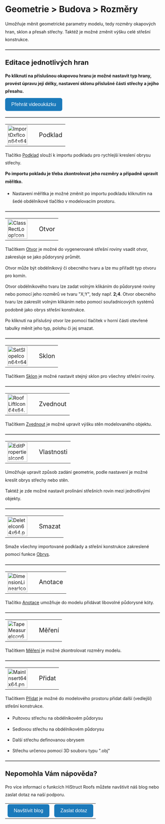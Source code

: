 <!DOCTYPE html>
<html>
<head>
  <meta charset="UTF-8">
  <title>Geometrie > Budova > Rozměry</title>
</head>

<style>
    body{ /* Nastavení okrajů a řádkování pro celý dokument */
      line-height: 1.8;
      padding-top: 30px;
      padding-right: 30px;
      padding-bottom: 30px;
      padding-left: 30px;
    }
    h1{ /* Styl hlavního nadpisu */
      font-size: 28px;
      border-bottom: none;
      margin-top: 10px;
      margin-bottom: 0px;
    }
    h2{ /* Styl podnadpisů */
      font-size: 22px;
      border-bottom: none;
      margin-top: 10px;
      margin-bottom: 0px;
    }
    h3{ /* Styl podnadpisů */
      font-size: 18px;
      border-bottom: none;
      margin-top: 10px;
      margin-bottom: 0px;
    }
    p{ /* Styl odstavců */
      border-bottom: none;
      margin-top: 10px;
      margin-bottom: 10px;
    }
    hr.main{ /* Hlavní oddělovací čára */
      border: none;
      border-top: 2px solid #555; /* čárkovaná čára */
      height: 1px; /* zruší výšku, protože border se použije místo background */
      margin-top: 20px;
      margin-bottom: 20px;
    }
    hr{ /* Běžná oddělovací čára */
      all: unset; /* zruší úplně veškeré defaultní styly */
      display: block;
      width: 100%;
      border-top: 2px dashed #555;
      margin: 20px 0;
    }
    .btn { /* Styl tlačítek */
      margin-top: 0px;
      padding: 12px 20px;
      background-color: rgb(27,122,187);
      color: white;
      border: none;
      border-radius: 6px;
      cursor: pointer;
      font-size: 16px;
    }
    .btn:hover { /* Styl tlačítek při najetí myší */
      background-color: rgb(20,90,140);
    }
</style>

<body>

<h1>Geometrie &gt; Budova &gt; Rozměry</h1>
<p>Umožňuje měnit geometrické parametry modelu, tedy rozměry okapových hran, sklon a přesah střechy. Taktéž je možné změnit výšku celé střešní konstrukce.</p>

<hr class="main"> <!-- Vodorovná čára jako oddělovač sekce -->

<h2>Editace jednotlivých hran</h2>
<p><b>Po kliknutí na příslušnou okapovou hranu je možné nastavit typ hrany, provést úpravu její délky, nastavení sklonu příslušné části střechy a jejího přesahu.</b></p>

<p>
  <!-- Tlačítko pro otevření modálního videa -->
  <button onclick="document.getElementById('modal').style.display='flex';" class="btn">
    Přehrát videoukázku
  </button>
</p>

<!-- Modální okno (skryté) -->
<div id="modal" style="
  display: none;
  position: fixed;
  top: 0; left: 0;
  width: 100vw; height: 100vh;
  background-color: rgba(0, 0, 0, 0.85);
  z-index: 10000;
  justify-content: center;
  align-items: center;
  flex-direction: column;
">
  <video id="modalVideo" controls autoplay style="max-width: 90%; max-height: 80vh;">
    <source src="img/VideoEditEdges.mp4" type="video/mp4">
    Váš prohlížeč nepodporuje přehrávání videa.
  </video>
  <br>
  <button onclick="
    document.getElementById('modal').style.display='none';
    const vid = document.getElementById('modalVideo');
    vid.pause();
    vid.currentTime = 0;
  " class="btn">
    Zavřít video
  </button>
</div>

<!-- Skript -->
<script>
  function openModal() {
    const modal = document.getElementById("modalVideo");
    modal.style.display = "flex";
    const video = document.getElementById("modalVideo");
    video.muted = true;
    video.play();
  }
  function closeModal() {
    const modal = document.getElementById("modalVideo");
    modal.style.display = "none";
    const video = document.getElementById("modalVideo");
    video.pause();
    video.currentTime = 0;
  }
</script>

<hr class="main"> <!-- Vodorovná čára jako oddělovač sekce -->

<table>
  <tr>
    <td>
      <div style="position: relative; width: 64px; height: 64px;">
        <img src="img/ImportDxfIcon64x64.png" alt="ImportDxfIcon64x64.png" width="64" height="64">
        <div style="position: absolute; bottom: 0; width: 100%; background: none; color: white; font-size: 12px; text-align: center;">
          Podklad
        </div>
      </div>
    </td>
    <td style="vertical-align: middle; font-size: 20px; padding-left: 30px;">
      Podklad
    </td>
  </tr>
</table>

<p>Tlačítko <u>Podklad</u> slouží k importu podkladu pro rychlejší kreslení obrysu střechy.</p>
<p><b>Po importu pokladu je třeba zkontrolovat jeho rozměry a případně upravit měřítko.</b></p>
<ul>
  <li><p>Nastavení měřítka je možné změnit po importu podkladu kliknutím na šedé obdélníkové tlačítko v modelovacím prostoru.</p></li>
</ul>

<hr class="main"> <!-- Vodorovná čára jako oddělovač sekce -->

<table>
  <tr>
    <td>
      <div style="position: relative; width: 64px; height: 64px;">
        <img src="img/ClassRectLoopIcon64x64.png" alt="ClassRectLoopIcon64x64.png" width="64" height="64">
        <div style="position: absolute; bottom: 0; width: 100%; background: none; color: white; font-size: 12px; text-align: center;">
          Otvor
        </div>
      </div>
    </td>
    <td style="vertical-align: middle; font-size: 20px; padding-left: 30px;">
      Otvor
    </td>
  </tr>
</table>

<p>Tlačítkem <u>Otvor</u> je možné do vygenerované střešní roviny vsadit otvor, zakresluje se jako půdorysný průmět.</p>
<p>Otvor může být obdélníkový či obecného tvaru a lze mu přiřadit typ otvoru pro komín.</p>
<p>Otvor obdélníkového tvaru lze zadat volným klikáním do půdorysné roviny nebo pomocí jeho rozměrů ve tvaru "X;Y", tedy např. <b>2;4</b>. Otvor obecného tvaru lze zakreslit volným klikáním nebo pomocí souřadnicových systémů podobně jako obrys střešní konstrukce.</p>
<p>Po kliknutí na příslušný otvor lze pomocí tlačítek v horní části otevřené tabulky měnit jeho typ, polohu či jej smazat.</p>

<hr class="main"> <!-- Vodorovná čára jako oddělovač sekce -->

<table>
  <tr>
    <td>
      <div style="position: relative; width: 64px; height: 64px;">
        <img src="img/SetSlopeIcon64x64.png" alt="SetSlopeIcon64x64.png" width="64" height="64">
        <div style="position: absolute; bottom: 0; width: 100%; background: none; color: white; font-size: 12px; text-align: center;">
          Sklon
        </div>
      </div>
    </td>
    <td style="vertical-align: middle; font-size: 20px; padding-left: 30px;">
      Sklon
    </td>
  </tr>
</table>

<p>Tlačítkem <u>Sklon</u> je možné nastavit stejný sklon pro všechny střešní roviny.</p>

<hr class="main"> <!-- Vodorovná čára jako oddělovač sekce -->

<table>
  <tr>
    <td>
      <div style="position: relative; width: 64px; height: 64px;">
        <img src="img/RoofLiftIcon64x64.png" alt="RoofLiftIcon64x64.png" width="64" height="64">
        <div style="position: absolute; bottom: 0; width: 100%; background: none; color: white; font-size: 12px; text-align: center;">
          Zvednout
        </div>
      </div>
    </td>
    <td style="vertical-align: middle; font-size: 20px; padding-left: 30px;">
      Zvednout
    </td>
  </tr>
</table>

<p>Tlačítkem <u>Zvednout</u> je možné upravit výšku stěn modelovaného objektu.</p>

<hr class="main"> <!-- Vodorovná čára jako oddělovač sekce -->

<table>
  <tr>
    <td>
      <div style="position: relative; width: 64px; height: 64px;">
        <img src="img/EditPropertiesIcon64x64.png" alt="EditPropertiesIcon64x64.png" width="64" height="64">
        <div style="position: absolute; bottom: 0; width: 100%; background: none; color: white; font-size: 12px; text-align: center;">
          Vlastnosti
        </div>
      </div>
    </td>
    <td style="vertical-align: middle; font-size: 20px; padding-left: 30px;">
      Vlastnosti
    </td>
  </tr>
</table>

<p>Umožňuje upravit způsob zadání geometrie, podle nastavení je možné kreslit obrys střechy nebo stěn.</p>
<p>Taktéž je zde možné nastavit prolínání střešních rovin mezi jednotlivými objekty.</p>

<hr class="main"> <!-- Vodorovná čára jako oddělovač sekce -->

<table>
  <tr>
    <td>
      <div style="position: relative; width: 64px; height: 64px;">
        <img src="img/DeleteIcon64x64.png" alt="DeleteIcon64x64.png" width="64" height="64">
        <div style="position: absolute; bottom: 0; width: 100%; background: none; color: white; font-size: 12px; text-align: center;">
          Smazat
        </div>
      </div>
    </td>
    <td style="vertical-align: middle; font-size: 20px; padding-left: 30px;">
      Smazat
    </td>
  </tr>
</table>

<p>Smaže všechny importované podklady a střešní konstrukce zakreslené pomocí funkce <u>Obrys</u>.</p>

<hr class="main"> <!-- Vodorovná čára jako oddělovač sekce -->

<table>
  <tr>
    <td>
      <div style="position: relative; width: 64px; height: 64px;">
        <img src="img/DimensionLinearIcon64x64.png" alt="DimensionLinearIcon64x64.png" width="64" height="64">
        <div style="position: absolute; bottom: 0; width: 100%; background: none; color: white; font-size: 12px; text-align: center;">
          Anotace
        </div>
      </div>
    </td>
    <td style="vertical-align: middle; font-size: 20px; padding-left: 30px;">
      Anotace
    </td>
  </tr>
</table>

<p>Tlačítko <u>Anotace</u> umožňuje do modelu přidávat libovolné půdorysné kóty.</p>

<hr class="main"> <!-- Vodorovná čára jako oddělovač sekce -->

<table>
  <tr>
    <td>
      <div style="position: relative; width: 64px; height: 64px;">
        <img src="img/TapeMeasureIcon64x64.png" alt="TapeMeasureIcon64x64.png" width="64" height="64">
        <div style="position: absolute; bottom: 0; width: 100%; background: none; color: white; font-size: 12px; text-align: center;">
          Měření
        </div>
      </div>
    </td>
    <td style="vertical-align: middle; font-size: 20px; padding-left: 30px;">
      Měření
    </td>
  </tr>
</table>

<p>Tlačítkem <u>Měření</u> je možné zkontrolovat rozměry modelu.</p>

<hr class="main"> <!-- Vodorovná čára jako oddělovač sekce -->

<table>
  <tr>
    <td>
      <div style="position: relative; width: 64px; height: 64px;">
        <img src="img/MainInsert64x64.png" alt="MainInsert64x64.png" width="64" height="64">
        <div style="position: absolute; bottom: 0; width: 100%; background: none; color: white; font-size: 12px; text-align: center;">
          Přidat
        </div>
      </div>
    </td>
    <td style="vertical-align: middle; font-size: 20px; padding-left: 30px;">
      Přidat
    </td>
  </tr>
</table>

<p>Tlačítkem <u>Přidat</u> je možné do modelového prostoru přidat další (vedlejší) střešní konstrukce.</p>
<ul>
  <li><p>Pultovou střechu na obdélníkovém půdorysu</p></li>
  <li><p>Sedlovou střechu na obdélníkovém půdorysu</p></li>
  <li><p>Další střechu definovanou obrysem</p></li>
  <li><p>Střechu určenou pomocí 3D souboru typu ".obj"</p></li>
</ul>

<hr class="main"> <!-- Vodorovná čára jako oddělovač sekce -->

<h2>Nepomohla Vám nápověda?</h2>
<p>Pro více informací o funkcích HiStruct Roofs můžete navštívit náš blog nebo zaslat dotaz na naší podporu.</p>

<table>
  <tr>
    <td>
      <a href="https://docs.histruct.com/cs/" target="_blank" rel="noopener noreferrer">
        <button class="btn">Navštívit blog</button>
      </a>
    </td>
    <td>
      <a href="mailto:support@histruct.com?subject=Dotaz na Support HiStruct">
        <button class="btn">Zaslat dotaz</button>
      </a>
    </td>
  </tr>
</table>

</body>
</html>
